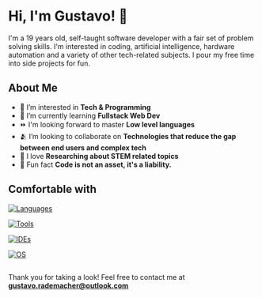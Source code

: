# Hi, I'm Gustavo! 👋
I'm a 19 years old, self-taught software developer with a fair set of problem solving skills. I'm interested in coding, artificial intelligence, hardware automation and a variety of other tech-related subjects. I pour my free time into side projects for fun.

## About Me
- 👀 I’m interested in **Tech & Programming**
- 📖 I’m currently learning **Fullstack Web Dev**
- ⏩ I'm looking forward to master **Low level languages**
- 🫂 I’m looking to collaborate on **Technologies that reduce the gap between end users and complex tech**
- 💞️ I love **Researching about STEM related topics**
- 📃 Fun fact **Code is not an asset, it's a liability.**

## Comfortable with
[![Languages](https://skillicons.dev/icons?i=py,html,ts,tailwind,nextjs,java)](https://skillicons.dev)

[![Tools](https://skillicons.dev/icons?i=git,github,docker,postman)](https://skillicons.dev)

[![IDEs](https://skillicons.dev/icons?i=vscode,pycharm,visualstudio,arduino,unity)](https://skillicons.dev)

[![OS](https://skillicons.dev/icons?i=windows,arch,kali,ubuntu)](https://skillicons.dev)

## 
Thank you for taking a look! Feel free to contact me at **gustavo.rademacher@outlook.com**
